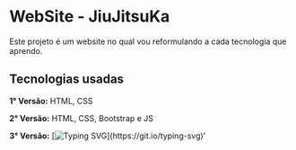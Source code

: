 
# WebSite - JiuJitsuKa

Este projeto é um website no qual vou reformulando a cada tecnologia que aprendo.



## Tecnologias usadas

**1° Versão:**  HTML, CSS

**2° Versão:**  HTML, CSS, Bootstrap e JS


**3° Versão:** 
 [![Typing SVG](https://readme-typing-svg.herokuapp.com?font=Fira+Code&size=13&pause=1000&color=F7F7F7&width=435&lines=Loading...)](https://git.io/typing-svg)'


